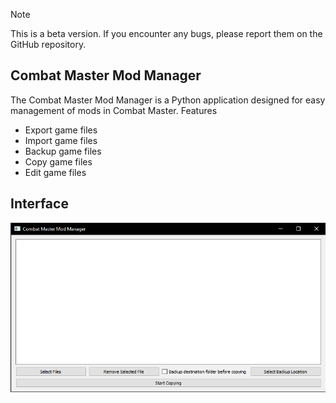 > [!NOTE]
> This is a beta version. If you encounter any bugs, please report them on the GitHub repository.


## Combat Master Mod Manager

The Combat Master Mod Manager is a Python application designed for easy management of mods in Combat Master.
Features

- Export game files
- Import game files
- Backup game files
- Copy  game files
- Edit  game files


## Interface

![](https://github.com/GiFXED/Combat-Master-Mod-Manager/blob/main/image.png)
